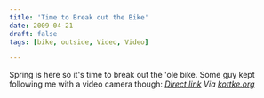 ```yaml
---
title: 'Time to Break out the Bike'
date: 2009-04-21
draft: false
tags: [bike, outside, Video, Video]

---
```


Spring is here so it's time to break out the 'ole bike. Some guy kept following me with a video camera though:  _[Direct link](http://www.youtube.com/watch?v=Z19zFlPah-o&fmt=18)_ _Via [kottke.org](http://www.kottke.org/09/04/parkour-on-a-bicycle)_